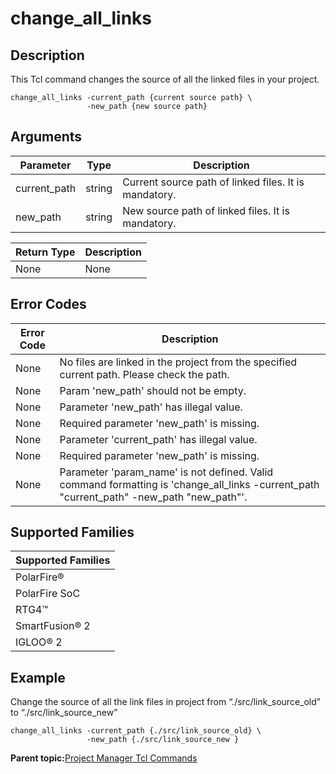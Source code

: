 # change\_all\_links

## Description

This Tcl command changes the source of all the linked files in your project.

```
change_all_links -current_path {current source path} \
                 -new_path {new source path}
```

## Arguments

|Parameter|Type|Description|
|---------|----|-----------|
|current\_path|string|Current source path of linked files. It is mandatory.|
|new\_path|string|New source path of linked files. It is mandatory.|

|Return Type|Description|
|-----------|-----------|
|None|None|

## Error Codes

|Error Code|Description|
|----------|-----------|
|None|No files are linked in the project from the specified current path. Please check the path.|
|None|Param 'new\_path' should not be empty.|
|None|Parameter 'new\_path' has illegal value.|
|None|Required parameter 'new\_path' is missing.|
|None|Parameter 'current\_path' has illegal value.|
|None|Required parameter 'new\_path' is missing.|
|None|Parameter 'param\_name' is not defined. Valid command formatting is 'change\_all\_links -current\_path "current\_path" -new\_path "new\_path"'.|

## Supported Families

|Supported Families|
|------------------|
|PolarFire®|
|PolarFire SoC|
|RTG4™|
|SmartFusion® 2|
|IGLOO® 2|

## Example

Change the source of all the link files in project from “./src/link\_source\_old” to “./src/link\_source\_new”

```
change_all_links -current_path {./src/link_source_old} \
                 -new_path {./src/link_source_new }
```

**Parent topic:**[Project Manager Tcl Commands](GUID-CE445F8D-419D-434B-9288-A0005F280E89.md)

